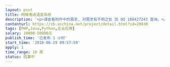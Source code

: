 ```yaml
---                
layout: post       
title: 网络电话语音系统           
description: '<p>请杳看附件中的需求, 对需求有不明之处 加 QQ 188427243 查询。</p><p>希望对这 “网络电话语音系统” 会比较熟悉的开发商。</p>'     
contenturl: https://zb.oschina.net/project/detail.html?id=20830      
tags: [PHP,Java,Python,企业应用]            
salary: 10000-50000元          
publish_time: '已发布 1 小时'         
start_time: '2018-06-19 09:57:59'           
apply: 1                   
time_range: 10 周              
status: 招募中                  
---                 
```

